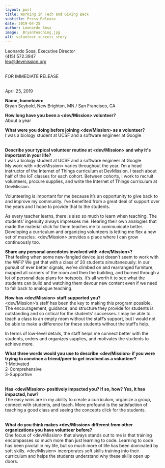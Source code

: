 ```yaml
---
layout: post
title: Working in Tech and Giving Back
subtitle: Press Release
date: 2019-04-25
author: Leonardo Sosa
image:  BryanTeaching.jpg
alt: volunteer_success_story
---
```

Leonardo Sosa, Executive Director<br>
(415) 572.3947<br>
leo@devmission.org<br>

<br>FOR IMMEDIATE RELEASE<br/>


<br>April 25, 2019<br/>

<strong>Name, hometown:</strong><br>
Bryan Seybold, New Brighton, MN / San Francisco, CA<br>

<strong>How long have you been a <dev/Mission> volunteer?</strong><br>
About a year<br>

<strong>What were you doing before joining <dev/Mission> as a volunteer?</strong><br>
I was a biology student at UCSF and a software engineer at Google<br><br>

<strong>Describe your typical volunteer routine at <dev/Mission> and why it's important in your life?</strong><br>
I was a biology student at UCSF and a software engineer at Google<br>
My work with <dev/Mission> varies throughout the year. I’m a head instructor of the Internet of Things curriculum at DevMission. I teach about half of the IoT classes for each cohort. Between cohorts, I work to recruit volunteers, procure supplies, and write the Internet of Things curriculum at DevMission.<br>

Volunteering is important for me because it’s an opportunity to give back to and improve my community. I’ve benefited from a great deal of support over the years and I hope to provide that to the students.<br>

As every teacher learns, there is also so much to learn when teaching. The students’ ingenuity always impresses me. Hearing their own analogies that made the material click for them teaches me to communicate better. Developing a curriculum and organizing volunteers is letting me flex a new set of muscles. <dev/Mission> provides a place where I can grow continuously too.<br>



<strong>Share any personal anecdotes involved with <dev/Mission>? </strong><br>
That feeling when some new-fangled device just doesn’t seem to work with the WiFi? We get that with a class of 20 students simultaneously. In our pursuit of ever better signals, we’ve climbed on and rearranged furniture, mapped all corners of the room and then the building, and burned through a lot of personal data plans for hotspots. It’s all worth it to see what the students can build and watching them devour new content even if we need to fall back to analogue teaching.<br>


<strong>How has <dev/Mission> staff supported you?</strong><br>
<dev/Mission>’s staff has been the key to making this program possible. The encouragement, guidance, and structure they provide for students is outstanding and so critical for the students’ successes. I may be able to teach a class to an empty room without the staff’s support, but I would not be able to make a difference for these students without the staff’s help.<br>

In terms of low-level details, the staff helps me connect better with the students, orders and organizes supplies, and motivates the students to achieve more.<br>



<strong>What three words would you use to describe <dev/Mission> if you were trying to convince a friend/peer to get involved as a volunteer?</strong><br>
1-Motivated<br>
2-Comprehensive<br>
3-Supportive<br><br>


<strong> Has <dev/Mission> positively impacted you?  If so, how? Yes, it has impacted, how?</strong><br>
The easy wins are in my ability to create a curriculum, organize a group, connect with students, and teach. More profound is the satisfaction of teaching a good class and seeing the concepts click for the students.<br><br>

<strong>What do you think makes <dev/Mission> different from other organizations you have volunteer before?</strong><br>
One focus of <dev/Mission> that always stands out to me is that training encompasses so much more than just learning to code. Learning to code has been pivotal in my life, but so much more of life has been dominated by soft skills. <dev/Mission> incorporates soft skills training into their curriculum and helps the students understand why these skills open up doors.<br><br>
